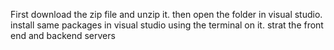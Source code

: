 First download the zip file and unzip it. then open the folder in visual studio. 
install same packages in visual studio using the terminal on it. 
strat the front end and backend servers 
